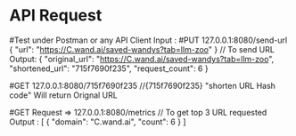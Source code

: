 # API Request 
#Test under Postman or any API Client
Input : 
#PUT  127.0.0.1:8080/send-url  { "url": "https://C.wand.ai/saved-wandys?tab=llm-zoo" } // To send URL
Output: {
    "original_url": "https://C.wand.ai/saved-wandys?tab=llm-zoo",
    "shortened_url": "715f7690f235",
    "request_count": 6
}
 

#GET 127.0.0.1:8080/715f7690f235  //{715f7690f235} "shorten URL Hash code"  Will return Orignal URL 

#GET Request => 127.0.0.1:8080/metrics                                                 // To get top 3 URL requested 
Output : [
    {
        "domain": "C.wand.ai",
        "count": 6
    }
]
